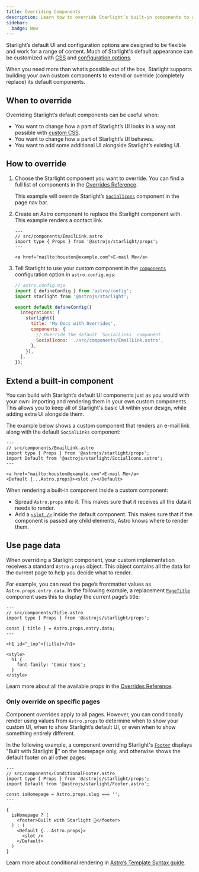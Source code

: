```yaml
---
title: Overriding Components
description: Learn how to override Starlight’s built-in components to add custom elements to your documentation site’s UI.
sidebar:
  badge: New
---
```


Starlight’s default UI and configuration options are designed to be flexible and work for a range of content. Much of Starlight's default appearance can be customized with [CSS](/guides/css-and-tailwind/) and [configuration options](/guides/customization/).

When you need more than what’s possible out of the box, Starlight supports building your own custom components to extend or override (completely replace) its default components.

## When to override

Overriding Starlight’s default components can be useful when:

- You want to change how a part of Starlight’s UI looks in a way not possible with [custom CSS](/css-and-tailwind/).
- You want to change how a part of Starlight’s UI behaves.
- You want to add some additional UI alongside Starlight’s existing UI.

## How to override

1. Choose the Starlight component you want to override.
   You can find a full list of components in the [Overrides Reference](/reference/overrides/).

   This example will override Starlight’s [`SocialIcons`](/reference/overrides/#socialicons) component in the page nav bar.

2. Create an Astro component to replace the Starlight component with.
   This example renders a contact link.

   ```astro
   ---
   // src/components/EmailLink.astro
   import type { Props } from '@astrojs/starlight/props';
   ---

   <a href="mailto:houston@example.com">E-mail Me</a>
   ```

3. Tell Starlight to use your custom component in the [`components`](/reference/configuration/#components) configuration option in `astro.config.mjs`:

   ```js {9-12}
   // astro.config.mjs
   import { defineConfig } from 'astro/config';
   import starlight from '@astrojs/starlight';

   export default defineConfig({
     integrations: [
       starlight({
         title: 'My Docs with Overrides',
         components: {
           // Override the default `SocialLinks` component.
           SocialIcons: './src/components/EmailLink.astro',
         },
       }),
     ],
   });
   ```

## Extend a built-in component

You can build with Starlight’s default UI components just as you would with your own: importing and rendering them in your own custom components. This allows you to keep all of Starlight's basic UI within your design, while adding extra UI alongside them.

The example below shows a custom component that renders an e-mail link along with the default `SocialLinks` component:

```astro {4,8}
---
// src/components/EmailLink.astro
import type { Props } from '@astrojs/starlight/props';
import Default from '@astrojs/starlight/SocialIcons.astro';
---

<a href="mailto:houston@example.com">E-mail Me</a>
<Default {...Astro.props}><slot /></Default>
```

When rendering a built-in component inside a custom component:

- Spread `Astro.props` into it. This makes sure that it receives all the data it needs to render.
- Add a [`<slot />`](https://docs.astro.build/en/core-concepts/astro-components/#slots) inside the default component. This makes sure that if the component is passed any child elements, Astro knows where to render them.

## Use page data

When overriding a Starlight component, your custom implementation receives a standard `Astro.props` object.
This object contains all the data for the current page to help you decide what to render.

For example, you can read the page’s frontmatter values as `Astro.props.entry.data`. In the following example, a replacement [`PageTitle`](/reference/overrides/#pagetitle) component uses this to display the current page’s title:

```astro {5} "{title}"
---
// src/components/Title.astro
import type { Props } from '@astrojs/starlight/props';

const { title } = Astro.props.entry.data;
---

<h1 id="_top">{title}</h1>

<style>
  h1 {
    font-family: 'Comic Sans';
  }
</style>
```

Learn more about all the available props in the [Overrides Reference](/reference/overrides/#prop-types).

### Only override on specific pages

Component overrides apply to all pages. However, you can conditionally render using values from `Astro.props` to determine when to show your custom UI,  when to show Starlight’s default UI, or even when to show something entirely different.

In the following example, a component overriding Starlight's [`Footer`](/reference/overrides/#footer-1) displays "Built with Starlight 🌟" on the homepage only, and otherwise shows the default footer on all other pages:

```astro
---
// src/components/ConditionalFooter.astro
import type { Props } from '@astrojs/starlight/props';
import Default from '@astrojs/starlight/Footer.astro';

const isHomepage = Astro.props.slug === '';
---

{
  isHomepage ? (
    <footer>Built with Starlight 🌟</footer>
  ) : (
    <Default {...Astro.props}>
      <slot />
    </Default>
  )
}
```

Learn more about conditional rendering in [Astro’s Template Syntax guide](https://docs.astro.build/en/core-concepts/astro-syntax/#dynamic-html).
